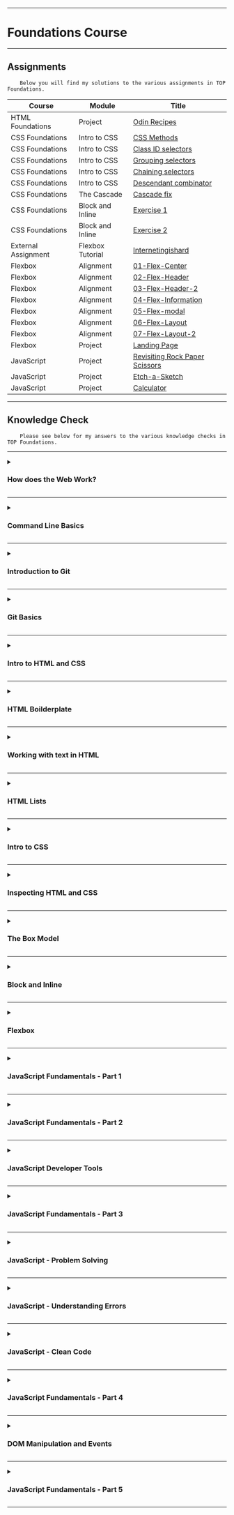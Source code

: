***

<h1>Foundations Course</h1>

***

<h2>Assignments</h2>

        Below you will find my solutions to the various assignments in TOP Foundations.

| Course | Module | Title |
| ------ | ------------ | ---- |
| HTML Foundations | Project |[Odin Recipes](https://traineebam.github.io/TheOdinProject/Foundations/odin-recipes)|
| CSS Foundations | Intro to CSS | [CSS Methods](https://traineebam.github.io/TheOdinProject/Foundations/CSS_Intro/01-css-methods)|
| CSS Foundations | Intro to CSS | [Class ID selectors](https://traineebam.github.io/TheOdinProject/Foundations/CSS_Intro/02-class-id-selectors)|
| CSS Foundations | Intro to CSS | [Grouping selectors](https://traineebam.github.io/TheOdinProject/Foundations/CSS_Intro/03-grouping-selectors)|
| CSS Foundations | Intro to CSS | [Chaining selectors](https://traineebam.github.io/TheOdinProject/Foundations/CSS_Intro/04-chaining-selectors)|
| CSS Foundations | Intro to CSS | [Descendant combinator](https://traineebam.github.io/TheOdinProject/Foundations/CSS_Intro/05-descendant-combinator)|
| CSS Foundations | The Cascade | [Cascade fix](https://traineebam.github.io/TheOdinProject/Foundations/CSS_Intro/06-cascade-fix)|
| CSS Foundations | Block and Inline | [Exercise 1](https://traineebam.github.io/TheOdinProject/Foundations/CSS_Intro/margins-and-padding/01-margin-and-padding-1)|
| CSS Foundations | Block and Inline | [Exercise 2](https://traineebam.github.io/TheOdinProject/Foundations/CSS_Intro/margins-and-padding/02-margin-and-padding-2)|
| External Assignment | Flexbox Tutorial | [Internetingishard](https://traineebam.github.io/TheOdinProject/External_Assignments/internetingishard/flexbox)|
| Flexbox | Alignment | [01-Flex-Center](https://traineebam.github.io/TheOdinProject/Foundations/Flexbox/01-flex-center)|
| Flexbox | Alignment | [02-Flex-Header](https://traineebam.github.io/TheOdinProject/Foundations/Flexbox/02-flex-header)|
| Flexbox | Alignment | [03-Flex-Header-2](https://traineebam.github.io/TheOdinProject/Foundations/Flexbox/03-flex-header-2)|
| Flexbox | Alignment | [04-Flex-Information](https://traineebam.github.io/TheOdinProject/Foundations/Flexbox/04-flex-information)|
| Flexbox | Alignment | [05-Flex-modal](https://traineebam.github.io/TheOdinProject/Foundations/Flexbox/05-flex-modal)|
| Flexbox | Alignment | [06-Flex-Layout](https://traineebam.github.io/TheOdinProject/Foundations/Flexbox/06-flex-layout)|
| Flexbox | Alignment | [07-Flex-Layout-2](https://traineebam.github.io/TheOdinProject/Foundations/Flexbox/07-flex-layout-2)|
| Flexbox | Project | [Landing Page](https://traineebam.github.io/TheOdinProject/Foundations/projects/landing_page)|
| JavaScript | Project | [Revisiting Rock Paper Scissors](https://traineebam.github.io/TheOdinProject/Foundations/projects/rock_paper_scissors)|
| JavaScript | Project | [Etch-a-Sketch](https://traineebam.github.io/TheOdinProject/Foundations/projects/etch-a-sketch)|
| JavaScript | Project | [Calculator](https://traineebam.github.io/TheOdinProject/Foundations/projects/calculator)|

***

<h2>Knowledge Check</h2>

        Please see below for my answers to the various knowledge checks in TOP Foundations.

***
<details>
<summary><h3>How does the Web Work?</h3></summary>

***

<h4>What is a web server?</h4>

> A computer that hosts one of more websites. <br>
> In this context, "hosts" refers to the fact that all web pages and their supporting files are available on that computer.

***
<h4>What is a network?</h4>

> A set of computers that are linked in order to share resources. <br>
> This can occur either physically or wirelessly.

***
<h4>What is the internet?</h4>

> At its core, the internet is a global network of computers.

***
<h4>What is an IP address?</h4>

> IP = "Internet Protocol"<br>
> A unique address that identifies a computer.<br>
> There are two main protocols for IP addresses being IPv4 and IPv6. <br>
> IPv4 is a 32-bit numerical address (e.g. 10.0.1.5) whereas IPv6 is a 128-bit hexadecimal address (e.g. 2001:0000:130D:0000:0000:09C0:876C:130A)<br>
> The main benefit of IPv6 is that it allows for 1028 times more addresses than the 4.3 billion that IPv4 offers.<br>
> Fun Fact: To check your current IP address in the Linux terminal you can use either "hostname -I" or "ip a".

***
<h4>What is a router?</h4>

> A router is a device that connects computer networks.<br>
> It's primary function is to ensure that a message sent from a given computer arrives at the target computer.

***
<h4>What is an ISP?</h4>

> ISP = "Internet Service Provider" <br>
> An ISP provides services that enable interaction with the internet.

***
<h4>What are packets and how are they used to transfer data?</h4>

> When data is transmitted across the internet it is broken up and sent in thousands of small chunks. These small chunks are what are referred to as "packets".<br>
> The advantage of this is that if any of these packets are corrupted or dropped, it is a lot easier to replace them. <br>
> Additionally, by sending data in packets it can be sent to the client along different paths, which results in faster exchanges and improved accessibility.

***
<h4>What is a client?</h4>

> Clients are the devices and software that connect to the internet from the users side.

***
<h4>What is a server?</h4>

> A server is a computer that provides functionality for clients through the provision of things such as resources, data, services or programs.

***
<h4>What is a web page?</h4>

> A web page is a document that can be displayed by a web browser.

***
<h4>What is a web browser?</h4>

> A web browser is an application that is used to access websites (e.g. Google Chrome and Firefox).

***
<h4>What is a search engine?</h4>

> A search engine is a web service that assists with finding web pages (e.g. Google and Bing).

***
<h4>What is a DNS request?</h4>

> DNS = "Domain Name System". This is essentially an address book for websites.<br>
> A DNS request is a request for information sent from the client to the server. <br>
> Usually this request is to determine the IP address associated with a domain name.

***
<h4>What browser are you currently using?</h4>

> As is recommended by The Odin Project, I am using Google Chrome.

***
<h4>Describe the process that takes place when you look up a web address</h4>

><ol>
>       <li>The browser uses the DNS server to determine the websites server address.</li>
>       <li>A HTTP request is sent from the browser to this server requesting the website for the client.</li>
>       <li>If this request is approved then a "200 OK" message is sent to the client from the server, followed by data packets containing the websites files.</li>
>       <li>The browser assembles these data packets and displays a complete web page.</li>
></ol>
</details>

***

<details>
<summary><h3>Command Line Basics</h3></summary>

***
<h4>What is the CLI?</h4>

> CLI = "Command Line Interface"<br>
> The CLI is a text-based user interface for a computer.<br>

***
<h4>How do you open the command line on your computer?</h4>

> In my virtual machine I use "CTRL+ALT+T" to open the CLI.

***
<h4>How can you navigate to a particular directory?</h4>

> It would depend on if I knew where this directory sat on my computer.<br>
> If I knew this I would use the "cd" command followed by the directory path.<br>
> If I needed to find a directory I would use "find -name *file_name*".<br>
> Once located I could then use the "cd" command to navigate to that directory (e.g. "cd ./documents/work_project/Sprint4").

***
<h4>Where will "cd" and "cd .." navigate you to?</h4>

> "cd" would take you to your home directory.<br>
> "cd .." brings you up one directory.

***
<h4>How do you display the name of the directory you are currently in?</h4>

> You would use the "pwd" (print working directory) command.

***
<h4>How do you display the contents of the directory you are currently in?</h4>

> You would use the "ls" (short for "list") command.

***
<h4>How do you create a new directory and a new file?</h4>

> To create a new directory use the "mkdir" command followed by the directory name (e.g. "mkdir projects").<br>
> To create a new file use the "touch" command followed by the file name and extension (e.g. "touch index.html").

***
<h4>How do you destroy and rename a directory or file?</h4>

> To destroy a directory or file use the "rm -r" command followed by the directory or file name (e.g. "rm -r projects").<br>
> It should be noted that "rm -r" can delete a directory and all contents irreversibly.<br>
> <br>
> In order to rename a directory or file use the "mv" command followed by the current name and the new file (e.g. "mv old_projects new_projects").

</details>

***

<details>
<summary><h3>Introduction to Git</h3></summary>

***
<h4>What kind of program is Git?</h4>

> Git is a version control system and acts like an <b>epic</b> save button.

***
<h4>What are the differences between Git and a text editor in terms of what they save and their record keeping?</h4>

> When you save a file in a text editor you are capturing its current state in a single file.<br>
> A save in Git on the other hand will record the differences in the files and folders as well as keeping a historical record of each save.<br>

***
<h4>Does Git work at a local or remote level?</h4>

> Git works at the local level (on your device).

***
<h4>Does GitHub work at a local or remote level?</h4>

> GitHub works at the remote level and acts as a storage facility for projects.

***
<h4>Why is Git useful for developers?</h4>

> The main benefit of Git for developers is that it makes it possible to restore past iterations of files.

***
<h4>Why are Git and GitHub useful for a team of developers?</h4>

> They facilitate collaboration of software developers and allow for streamlined product/service development.

</details>

***

<details>
<summary><h3>Git Basics</h3></summary>

***

<h4>How do you create a new repository on GitHub?</h4>

> Go to your GitHub homepage and click on "create new repository".

***
<h4>How do you copy a repository onto your local machine from GitHub?</h4>

> Click on the green "<> Code" button and under the "SSH" option copy the address to your clipboard<br>
> Use the "git clone" command followed by the copied address to connect your GitHub repository with your local machine.

***
<h4>What is the default name of your remote connection?</h4>

> "origin".

***
<h4>Explain what origin is in "git push origin main".</h4>

> The name used for your remote repository.
> This command will push all branches to the main branch.

***
<h4>Explain what main is in "git push origin main".</h4>

> The name of the branch that will be pushed to.

***
<h4>Explain the two-stage system that Git uses to save files.</h4>

> Stage One: The command "git add ." (or "git add FILENAME") is used to add the edited file to a staging area.<br>
> Stage Two: The command "git commit" is used to commit these changes.

***
<h4>How do you check the status of your current repository?</h4>

> "git status".

***
<h4>How do you add files to the staging area in git?</h4>

> "git add .".

***
<h4>How do you commit the files in the staging area and add a descriptive message?</h4>

> "git commit -m "DESCRIPTIVE MESSAGE GOES HERE" ".

***
<h4>How do you push your changes to your repository on GitHub?</h4>

> "git push" or "git push origin main"

***
<h4>How do you look at the history of your previous commits?</h4>

> "git log"

</details>

***

<details>
<summary><h3>Intro to HTML and CSS</h3></summary>

***

<h4>What do HTML and CSS stand for?</h4>

> HTML = "HyperText Markup Language"<br>
> CSS  = "Cascading Style Sheets"

***
<h4>Between HTML and CSS, which would you use for putting paragraphs of text on a webpage?</h4>

> You would use HTML for this as we use HTML defines the content & layout of a webpage.

***
<h4>Between HTML and CSS, which would you use for changing the font and background color of a button?</h4>

> You would use CSS for this as CSS is responsible for styling the webpage.

***
<h4>What is the difference between HTML, CSS and JavaScript?</h4>

> HTML determines the content & layout of a webpage. <br>
> CSS determines how a HTML document is styled (colors, fonts, etc.).<br>
> JavaScript is used to enhance the interactivity of a website.<br>

***
<h4>What is a HTML tag?</h4>

> A tag is used to indicate the beginning and end of a HTML element.<br>
> e.g. When inside "<>" "p" is an opening paragraph tag and "/p" is a closing tag.

***
<h4>What are the three parts of an HTML element?</h4>

> <ol>
>       <li>An opening tag</li>
>       <li>The content</li>
>       <li>A closing tag</li>

</details>

***

<details>
<summary><h3>HTML Boilderplate</h3></summary>

***
<h4>What is the purpose of the doctype declaration?</h4>

> Tells the browser what version of HTML it needs to use to render the document.

***
<h4>What is the HTML element?</h4>

> The root element of the document. All other elements will be descendants of the HTML document.

***
<h4>What is the purpose of the head element?</h4>

> Contains important meta-information about the webpage and tells the browser how to render content properly.

***
<h4>What is the purpose of the body element?</h4>

> Gives the webpage a readable title that is displayed in the browsers tab.<br>
> This will default to the file name if not specified (e.g. index.html).

</details>

***

<details>
<summary><h3>Working with text in HTML</h3></summary>

***
<h4>How do you create a paragraph in HTML?</h4>

> You would use the "p" and "/p" tags to wrap your paragraph.

***
<h4>How do you create a heading in HTML?</h4>

> You would use the "h" and "/h" tags to wrap your heading.<br>
> After the "h" you would use numbers between 1 and 5 to signify the importance of the heading (with 1 being the most important).<br>
> E.g. "h1" Super Important Heading "/h1".

***
<h4>What element should you use to make text bold and important?</h4>

> To do this you would wrap the text in a "strong" and "/strong" tag.

***
<h4>What element should you use to make text italicized to add emphasis to it?</h4>

> You would use the "em" and "/em" tags to wrap the text you'd like italicized and emphasised.

***
<h4>What relationship does an element have with any nested elements within it?</h4>

> A parent / child relationship.

***
<h4>What relationship do two elements have if they are at the same level of nesting?</h4>

> A sibling relationship.

***
<h4>How do you create HTML comments?</h4>

> You wrap your comment in "< ! - - >" "< - - >" tags (remove spaces).

</details>

***

<details>
<summary><h3>HTML Lists</h3></summary>

***
<h4>What HTML element is used to create an unordered list?</h4>

> You would use the "< U L >" and "< / U L >" elements (without spaces).

***
<h4>What HTML element is used to create an ordered list?</h4>

> You would use the "< O L >" and "< / O L >" elements (without spaces).

***
<h4>What HTML element is used to create list items within both unordered and ordered lists?</h4>

> For both unordered and ordered lists you need to wrap each list item with the "< l i >" and "< / l i >" tags (without spaces).

***

<h4>Links and Images</h4>

***
<h4>What element is used to create a link?</h4>

> An anchor element (the "< a >" tag).

***
<h4>What is an attribute?</h4>

> An attribute gives additional information to the element and is generally made up of both a name and a value.

***
<h4>What attribute tells links where to go to?</h4>

> The "href" attribute followed by the destination.

***
<h4>What security considerations must be taken if you wish to use the target attribute to open links in a new tab/window?</h4>

> It is considered best practice to use: rel="noopener noreferrer"<br>
> This prevents the opened link from gaining access and knowing what has referred traffic to it.

***
<h4>What is the difference between an absolute and relative link?</h4>

> Absolute link: Links to pages on other websites.<br>
> Relative links: Links to pages located on our own website.

***
<h4>Which element is used to display an image?</h4>

> The < i m g > element.
> This element is self closing.

***
<h4>What two attributes do images always need to have?</h4>

> An "src" attribute which specifies the image source.<br>
> An "alt" attribute which uses text to describe an image.

***
<h4>How do you access a parent directory in a filepath?</h4>

> You would use two full-stops to go up to the parent directory.

***
<h4>What are the four main image formats that you can use for images on the web?</h4>

> JPG: Designed for handling large color pallets while maintaining a reasonable file size.<br>
> GIF: Best option for simple animations. Should not be used for photos.<br>
> PNG: Ideal for anything that isn't a photo or animated.<br>
> SVC: A vector-based graphics format meaning it can scale up or down without loss of quality. Use SVC whenever possible.

</details>

***

<details>
<summary><h3>Intro to CSS</h3></summary>

***
<h4>What is the syntax for class and ID selectors?</h4>

>Class selector is a full-stop "." followed by the value of the class attribute.<br>
>ID selector is a hash "#" followed by the value of the ID selector.

***
<h4>How would you apply a single rule to two different selectors?</h4>

>You would group the selectors together by separating them with a comma ",".

***
<h4>Given an element that has an id of title and a class of primary, how would you use both attributes for a single rule?</h4>

>You would chain them together by writing them out with no spaces between them.<br>
>E.g. ".primary#title"

***
<h4>What does the descendant combinator do?</h4>

> Allows you to target a specific element based off its parent.<br>
> This is done by writing out the parent and child element with a space in between.<br>
>E.g. ".parent .child" would target only a .child element that is a descendant of a .parent.

***
<h4>What are the names of the three ways to add CSS to HTML?</h4>

> These three ways are external, internal and inline.

***
<h4>What are the main differences between the three ways of adding CSS to HTML?</h4>

> External: This is best practice and involves creating a separate .css file that your web pages will reference.<br>
> Internal: The CSS style is defined in the header of the webpage. Can be useful for adding unique styles to a single webpage but is not usually recommended.<br>
> Inline: This adds CSS directly to an element. This is not recommended, however it will override the other two methods which can be handy.

***

<h4>Between a rule that uses one class selector and a rule that uses three type selectors, which rule has the higher specificity?</h4>

> The class selector will always take priority over any number of type selectors as it is more specific.

</details>

***

<details>
<summary><h3>Inspecting HTML and CSS</h3></summary>

***

<h4>How do you select a specific element on your page with your browser’s developer tools?</h4>

> You can click on your pages elements from the developers tool pane in order to select them.

***
<h4>What does a strikethrough in a CSS declaration mean in your browser’s developer tools?</h4>

> It means that particular style is being overwritten.

***
<h4>How do you change CSS in real time on specific elements of a web page with your browser’s developer tools?</h4>

> You can use the Styles pane and click on selectors or attributes to edit them.

</details>

***

<details>
<summary><h3>The Box Model</h3></summary>

***
<h4>From inside to outside, what is the order of box-model properties?</h4>

> Margin - Border - Padding.

***
<h4>What does the box-sizing CSS property do?</h4>

> Allows you to use the alternative box model for your elements.

***
<h4>What is the difference between the standard and alternative box model?</h4>

> The standard box model will size your element by adding the margin, border and padding together.<br>
> The alternative box model will size your element based on how it is defined and will account for the margin, border and padding size.

***
<h4>Would you use margin or padding to create more space between 2 elements?</h4>

> Use the margin element for this.

***
<h4>Would you use margin or padding to create more space between the contents of an element and its border?</h4>

> Use the padding element for this.

***
<h4>Would you use margin or padding if you wanted two elements to overlap each other?</h4>

> You can set a negative margin to have elements overlap each other.

***
<h4>How do you set the alternative box model for all of your elements?</h4>

> Set the "box-sizing" property on the "html" element and set all other elements to inherit that value with "box-sizing:inherit;"

***
<h4>How do you center an element horizontally?</h4>

> You would first need to define the element width. Then you would use "margin: auto".

***
</details>

***

<details>
<summary><h3>Block and Inline</h3></summary>

***

<h4>What is the difference between a block element and an inline element?</h4>

> Block elements will stack on-top of one another whereas an inline element will appear next to other elements.

***
<h4>What is the difference between an inline element and an inline-block element?</h4>

> An "inline" element will not have its width and height respected and will overlap other lines.<br>
> An "inline-block" element will have its width, height and padding respected.

***
<h4>Is an h1 block or inline?</h4>

> "h1" is a block level element in HTML.

***
<h4>Is button block or inline?</h4>

> "button" is an inline element in HTML.

***
<h4>Is div block or inline?</h4>

> "div" is a block level element in HTML.

***
<h4>Is span block or inline?</h4>

> "span" is an inline element in HTML.

***
</details>

***

<details>
<summary><h3>Flexbox</h3></summary>

***
<h4>What’s the difference between a flex container and a flex item?</h4>

> Any element that has "display:flex" on it is a flex container.<br>
> Any element that lives inside of a flex container is a flex item.

***
<h4>How do you create a flex item?</h4>

> By placing the item inside a flex container.

***
<h4>What are the 3 values defined in the shorthand flex property (e.g. flex: 1 1 auto)?</h4>

> These values are: "flex-grow", "flex-shrink" and "flex-basis".

***
<h4>What are the 3 defined values for the flex shorthand "flex:auto"?<h4>

> 'flex:auto' is equivalent to 'flex-grow:1', 'flex-shrink:1' and 'flex-basis:auto'.

***
<h4>How do you make flex items arrange themselves vertically instead of horizontally?</h4>

> You would use "flex-direction:column;".

***
<h4>In a column flex-container, what does flex-basis refer to?</h4>

> It refers to height instead of width.

***
<h4>In a row flex-container, what does flex-basis refer to?</h4>

> It refers to width.

***
<h4>Why do the previous two questions have different answers?</h4>

> Both column and row flex-containers have different axes to one another.<br>
> Column puts the main axis vertical, whereas row puts the main axis horizontally.

***
</details>

***

<details>
<summary><h3>JavaScript Fundamentals - Part 1</h3></summary>

***
<h4>Name the three ways to declare a variable</h4>

> "var", "let" and "const".

***
<h4>Which of the three variable declarations should you avoid and why?</h4>

> "var" should generally be avoided as it is an old-style of declaring variables and can act in unexpected ways.

***
<h4>What rules should you follow when naming variables?</h4>

> The name must only contain letters, digits, or the symbols "$" and "_".<br>
> The first character must not be a digit.

***
<h4>What happens when you add numbers and strings together?</h4>

> Then the number is merged with the string.<br>
> E.g. If we said: let s = "hello" + 7 + "mother".<br>
>Then 's' would output "hello7mother".

***
<h4>How does the Modulo (%), or Remainder, operator work?</h4>

> It works by outputting the remainder of an equation.<br>
> E.g. 8 % 3 would output 2.

***
<h4>Explain the difference between == and ===.</h4>

> "==" requires two variables to have the same value to evaluate as true.<br>
> "===" requires two variables to have the same value and the same type to evaluate as true.<br>
> It is generally considered safest to use "===".

***
<h4>When would you receive a NaN result?</h4>

> NaN = "Not a Number".<br>
> If you try to do mathematical functions with a non-numeric string you will receive a NaN result.

***
<h4>How do you increment and decrement a number?</h4>

> Increment = "++" this will increase a variable by 1.<br>
> Decrement = "--" this will decrease a variable by 1.

***
<h4>Explain the difference between prefixing and postfixing increment/decrement operators.</h4>

> Prefixing increment/decrement operators will change a value and output this new result.<br>
> Postfixing increment/decrement operators will change a value but output its previous value.

***
<h4>What is operator precedence and how is it handled in JS?</h4>

> The order in which an expression is executed is defined by operator precedence.<br>
> In JavaScript operators are given a value and the higher this value the higher the operators precedence.<br>
> Higher precedence operators are executed before lower precedence ones.

***
<h4>How do you access developer tools and the console?</h4>

> You would right-click on the webpage and select "inspect"/"inspect element" to access developer tools.<br>
> Once these tools are accessed you would select the "console" tab.

***
<h4>How do you log information to the console?</h4>

> By using "console.log()".

***
<h4>What does unary plus operator do to string representations of integers? eg. +”10”</h4>

> The unary plus operator converts them to numbers.

***
</details>

***

<details>
<summary><h3>JavaScript Fundamentals - Part 2</h3></summary>

***
<h4>What are the eight data types in JavaScript?</h4>

><ol>
>       <li>number: For integer and floating point numbers. Limit is 2^53-1 or -2^53-1. </li>
>       <li>bigInt: Used for for integers of length greater than 'number' can handle. Value is created by adding an 'n' after an integer.</li>
>       <li>string: A string may have zero or more characters.</li>
>       <li>boolean: For true/false values.</li>
>       <li>null: For unknown values. A standalone type that has the single value of 'null'.</li>
>       <li>undefined: For unassigned values. A standalone type that has the single value of 'undefined'.</li>
>       <li>symbol: For unique identifiers.</li>
>       <li>object: For more complex data structures.</li>
></ol>

***
<h4>Which data type is NOT primitive?</h4>

> Object is a non-primitive data type.

***
<h4>What is the relationship between null and undefined?</h4>

> They are both stand-alone value types with only a single value of either 'null' or 'undefined'.<br>

***
<h4>What is the difference between single, double, and backtick quotes for strings?</h4>

> Single and double quotes are both "simple" quotes and they are treated in the same way by JavaScript.<br>
> Backtick quotes are "extended functionality" quotes that allow variables and expressions to be embedded into a string by wrapping them in "${..}".

***
<h4>What is the term for joining strings together?</h4>

> Concatenation.

***
<h4>Which type of quote lets you embed variables/expressions in a string?</h4>

> Backtick quotes (extended functionality quotes).

***
<h4>How do you embed variables/expressions in a string?</h4>

> Inside a template literal (the name of a string declared with backticks), you wrap JavaScript variables/expressions inside "${..}".<br>
> The result of this will be included in the string.

***
<h4>How do you use escape characters in a string?</h4>

> You use the backslash "\" just before the character.

***
<h4>What is the difference between the slice/substring/substr string methods?</h4>

><ul>
>    <li>slice(start, end). Extracts a part of a string and returns the result in a new string.</li>
>    <li>substring(start, end). Similar to above except start and end values less than 0 are treated as 0.</li>
>    <li>substr(start, length). Second parameter here specifies length of the extracted part.</li>
></ul>

***
<h4>What are the three logical operators, and what do they stand for?</h4>

><ol>
>    <li> OR = "||". Returns false if both operands are false and true otherwise.
>    <li> AND = "&&". Returns true if both operands are truthy and false otherwise.
>    <li> NOT = "!". The "!" is placed before an operand and converts it to a boolean type which is then inverted.
></ol>

***
<h4>What are the comparison operators?</h4>

><ol>
>    <li> Greater ">" and Less "<" than
>    <li> Greater than or equal to ">=" and Less than or equal to "<=".
>    <li> Equals "=="
>    <li> Not Equal "!="
></ol>

***
<h4>What are truthy and falsy values?</h4>

> Truthy values are true values and Falsy values are false values.

***
<h4>What are the falsy values in JavaScript?</h4>

> Falsy values are "0", empty strings "", null, undefined and NaN as they are all false.

***
<h4>What are conditionals?</h4>

> "if", "else" and "else if". These are used to perform different actions based on different conditions.

***
<h4>What is the syntax for an if/else conditional?</h4>

> else if

***
<h4>What is the syntax for a switch statement?</h4>

> switch(expression) {<br>
>        case x:<br>
>          // code block<br>
>          break;<br>
>        case y:<br>
>          // code block<br>
>          break;<br>
>        default:<br>
>          // code block<br>
>}<br>

***
<h4>What is the syntax for a ternary operator?</h4>

> A ternary operator tests a condition and returns one value/expression if true and another if false.<br>
> The syntax looks like: condition ? run this code : run this code instead

***
<h4>What is nesting?</h4>

> Nesting is placing an "if...else" statement inside another.

***
</details>

***

<details>
<summary><h3>JavaScript Developer Tools</h3></summary>

***
<h4>How do you open developer tools?</h4>

> The three main ways to open Chrome developer tools are:<br>
><ol>
><li>In the Chrome menu select "More Tools" then "Developer Tools".</li>
><li>Right click on a the webpage and select "Inspect".</li>
><li>Use the keyboard shortcuts being either "F12" or "CTRL + SHIFT + C".</li>
></ol>

***
<h4>How do you change screen size of a website using developer tools?</h4>

> You select the "Toggle Device Toolbar" option.<br>
> Once this is enabled you can manually change the screen size or choose from a list of pre-configured devices.

***
<h4>What is a breakpoint?</h4>

> A breakpoint lets you pause your code mid-execution and examine all current values.

***
<h4>How do you set a breakpoint?</h4>

> There are numerous breakpoint types and all are set slightly differently.<br>
> The simplest type is the "Line-of-code" breakpoint which can be set by clicking the line number from the "sources" tab in DevTools.

***
</details>

***

<details>
<summary><h3>JavaScript Fundamentals - Part 3</h3></summary>

***
<h4>What are functions useful for?</h4>

> Storing a piece of code that can be called upon later as often as required.

***
<h4>How do you invoke a function?</h4>

> By stating the name of your function followed by parenthesis in your code.

***
<h4>What are anonymous functions?</h4>

> A function that has no name. Often used when a function expects to receive another function as a parameter.

***
<h4>What is function scope?</h4>

> The scope created within a function. Essentially the variables and other things defined in a function are only available to that particular function. 

***
<h4>What are return values?</h4>

> The values that a function returns when it completes.

***
<h4>What are arrow functions?</h4>

> A method of creating functions that is more simple and concise than using function expressions.<br>
> They are called arrow functions because they are called using "=>".

***
</details>

***

<details>
<summary><h3>JavaScript - Problem Solving</h3></summary>

***
<h4>What are the three stages in the problem solving process?</h4>

><ol>
><li>Understanding the problem.</li>
><li>Plan - utilise Pseudocode.</li>
><li>Divide and conquer (implement).</li>
></ol>

***
<h4>Why is it important to clearly understand the problem first?</h4>

> If you don't clearly understand the problem, you won't know when you've solved it.

***
<h4>What can you do to help get a clearer understanding of the problem?</h4>

><ul>
><li>Write it down on paper.</li>
><li>Reword the problem in plain english.</li>
><li>Draw diagrams.</li>
><li>Explain the problem to someone else</li>
></ul>

***
<h4>What are some of the things you should do in the planning stage of the problem solving process?</h4>

><ul>
><li>Identify if the program will have a user interface; if so, what does it look like and what function will it serve?</li>
><li>What inputs are required? Will the user provide this or will it come from somewhere else?</li>
><li>What is the desired output?</li>
><li>Based on the inputs, what steps are required to achieve the desired output?</li>
></ul>

***
<h4>What is an algorithm?</h4>

> A recipe for solving a particular problem.<br>
> It defines the steps that the computer must take in order to solve the problem.

***
<h4>What is pseudocode?</h4>

> Programming logic written out in natural language inside of in code.

***
<h4>What are the advantages of breaking a problem down and solving the smaller problems?</h4>

> It results in reduced problem complexity which results in them being more approachable and easier to solve. <br>
> Over time, once all of the smaller problems have been solved, the big problem will be too.

***
</details>

***

<details>
<summary><h3>JavaScript - Understanding Errors</h3></summary>

***
<h4>What are three reasons why you may see a TypeError?</h4>

><ol>
><li>An operand or argument passed to a function is not compatible with the type expected.</li>
><li>Attempting to modify a value that can't be changed.</li>
><li>Attempting to use a value in an inappropriate way.</li>
></ol>

***
<h4>What is the key difference between an error and a warning?</h4>

>An error will stop program execution, whereas a warning will only provide some insight on a potential problem.

***
<h4>What is one method you can use to resolve an error?</h4>

> Using the Devtools debugging feature to step through the code.

***

</details>

***

<details>
<summary><h3>JavaScript - Clean Code</h3></summary>

***
<h4>Why is it important to write clean code?</h4>

>It improves the readability of your code which can help save a significant amount of time.

***
<h4>Name 5 clean code principles previously mentioned</h4>

><ol>
><li>Use correct indentation.</li>
><li>Write explanatory comments (without abusing them).</li>
><li>Avoid excessively large functions.</li>
><li>Use naming standards for functions and variables.</li>
><li>Clearly expose the page structure.</li>
></ol>

***
<h4>What is the difference between good comments and bad comments?</h4>

>A good comment will tell the <strong>why</strong>, while a bad comment will tell the how.<br>
>Good comments explain the reasons behind a piece of code.

***

</details>

***

<details>
<summary><h3>JavaScript Fundamentals - Part 4</h3></summary>

***
<h4>What is an array?</h4>

>A data structure that stores a collection of values.

***
<h4>What are arrays useful for?</h4>

>Holding many different values under a single name.

***
<h4>How do you access an array element?</h4>

>By referring to the index number of the element.<br>
>Array indexes start with 0 (second element is 1, third is 2, etc).

***
<h4>How do you change an array element?</h4>

>By calling the array and index element, followed by "=" then the new value.

***
<h4>What are some useful array properties?</h4>

> 'length', 'constructor' and 'prototype'.

***
<h4>What are some useful array methods?</h4>

> 'push', 'pop', 'splice', 'forEach', 'map', 'filter' and 'reduce'.

***
<h4>What are loops useful for?</h4>

>Executing a set of instructions repeatedly based on a condition.

***
<h4>What is the break statement?</h4>

>A statement that breaks a loop once its condition becomes true.

***
<h4>What is the continue statement?</h4>

>A statement that skips to the next iteration of the loop once its condition becomes true.

***
<h4>What is the advantage of writing automated tests?</h4>

>Systematically verifies code functionality to ensure consistent behavior by detecting errors early.

***

</details>

***

<details>
<summary><h3>DOM Manipulation and Events</h3></summary>

***
<h4>What is the DOM?</h4>

> The Document Object Model represents a HTML document as a tree of nodes and provides functions to allow the document to be manipulated.

***
<h4>How do you target the nodes you want to work with?</h4>

>Through the use of 'selectors'.

***
<h4>How do you create an element in the DOM?</h4>

><code>document.createElement(tagName, [options])</code>

***
<h4>How do you add an element to the DOM?</h4>

><code>parentNode.appendChild(childNode)</code> This will append childNode as the last child of parentNode.<br>
><code>parentNode.insertBefore(newNode, referenceNode)</code> This will insert newNode into parentNode before referenceNode.

***
<h4>How do you remove an element from the DOM?</h4>

><code>parentNode.removeChild(child)</code> This removes child from parentNode on the DOM and will return a reference to child.

***
<h4>How can you alter an element in the DOM?</h4>

>Once the element is referenced you can use that reference to alter it.

***
<h4>When adding text to a DOM element, should you use textContent or innerHTML? Why?</h4>

>You should use textContent so that a malicious individual cannot use cross site scripting to infiltrate your website.

***
<h4>Where should you include your JavaScript tag in your HTML file when working with DOM nodes?</h4>

>Either in the 'head' of your HTML file with the 'defer' keyword or at the bottom of your HTML file.

***
<h4>How do “events” and “listeners” work?</h4>

>An 'event' is an action that occurs on a webpage, such as mouse-clicks or keystrokes.<br>
>A 'listener' waits until a specified event occurs.

***
<h4>What are three ways to use events in your code?</h4>

><ol>
><li>Inline Event Handling - Assigning event handlers within HTML tags.</li>
><li>DOM Event Handling - Listeners are attached to specific elements in the DOM. </li>
><li>Event Attributes - 'addEventListener' is applied directly to an element which can handle multiple event listeners.</li>
></ol>

***
<h4>Why are event listeners the preferred way to handle events?</h4>

>They allow for multiple event handling, promote a cleaner separation of HTML structure and JS behavior, and have improved maintainability.

***
<h4>What are the benefits of using named functions in your listeners?</h4>

>Improves the readability and conciseness of your code while making it easier to reuse in multiple places.

***
<h4>How do you attach listeners to groups of nodes?</h4>

>By using the <code>querySelectorAll('selector')</code> combined with the <code>forEach</code> method to iterate through each button follow by the event listener.

***
<h4>What is the difference between the return values of querySelector and querySelectorAll?</h4>

>querySelector will return a reference to the first match of selector.<br>
>querySelectorAll will return a nodelist containing references to all the matches of the selectors.

***
<h4>What does a “nodelist” contain?</h4>

>A list of nodes that match specified criteria when a DOM query or selection method is used.<br>
>Each node represents an individual element in the document tree or a collection or nodes based on the query.

***
<h4>Explain the difference between “capture” and “bubbling”.</h4>

>Capture: Events are detected starting from the outermost ancestor down to the largest element.<br>
>Bubbling: Events are detected from the target element up through its ancestors to the outermost element.

***

</details>

***

<details>
<summary><h3>JavaScript Fundamentals - Part 5</h3></summary>

***
<h4>What is the difference between objects and arrays?</h4>

>Objects are collections of key-value pairs used to represent entities with name properties.<br>
>Arrays are ordered lists of elements accessed by numerical indices.

***
<h4>How do you access object properties?</h4>

> Either "dot notation" (eg. <code>obj.property</code>) or "square brackets notation" (eg. <code>obj["property"]</code>).

***
<h4>What is Array.prototype.map() useful for?</h4>

>Taking in an array and applying some change to it, then returning it.<br>
>Using .map always returns the same amount of items as given.

***
<h4>What is Array.prototype.reduce() useful for?</h4>

>Iteratively reducing an array to a single value through the execution of a provided function.<br>
>It allows complex aggregations or computations to be performed on array elements.

***

</details>

***